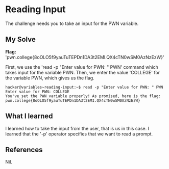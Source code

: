 # Reading Input
The challenge needs you to take an input for the PWN variable.

## My Solve
**Flag:**  'pwn.college{8oOLO5f9yauTuTEPDn1DA3t2EMI.QX4cTN0wSM0AzNzEzW}'

First, we use the 'read -p "Enter value for PWN: " PWN' command which takes input for the variable PWN.
Then, we enter the value 'COLLEGE' for the variable PWN, which gives us the flag.

```
hacker@variables~reading-input:~$ read -p "Enter value for PWN: " PWN
Enter value for PWN: COLLEGE
You've set the PWN variable properly! As promised, here is the flag:
pwn.college{8oOLO5f9yauTuTEPDn1DA3t2EMI.QX4cTN0wSM0AzNzEzW}
```

## What I learned
I learned how to take the input from the user, that is us in this case. 
I learned that the '-p' operator specifies that we want to read a prompt.

## References
Nil.
